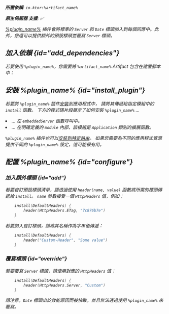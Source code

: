 [//]: # (title: 預設標頭)

<show-structure for="chapter" depth="2"/>
<primary-label ref="server-plugin"/>

<var name="artifact_name" value="ktor-server-default-headers"/>
<var name="package_name" value="io.ktor.server.plugins.defaultheaders"/>
<var name="plugin_name" value="DefaultHeaders"/>
<var name="plugin_api_link" value="https://api.ktor.io/ktor-server/ktor-server-plugins/ktor-server-default-headers/io.ktor.server.plugins.defaultheaders/-default-headers.html"/>

<tldr>
<p>
<b>所需依賴</b>: <code>io.ktor:%artifact_name%</code>
</p>
<p>
    <b><Links href="/ktor/server-native" summary="Ktor 支援 Kotlin/Native，並允許您在沒有額外運行時或虛擬機器的情況下運行伺服器。">原生伺服器</Links> 支援</b>: ✅
</p>
</tldr>

[%plugin_name%](%plugin_api_link%) 插件會將標準的 `Server` 和 `Date` 標頭加入到每個回應中。此外，您還可以提供額外的預設標頭並覆寫 `Server` 標頭。

## 加入依賴 {id="add_dependencies"}

<p>
    若要使用 <code>%plugin_name%</code>，您需要將 <code>%artifact_name%</code> Artifact 包含在建置腳本中：
</p>
<Tabs group="languages">
    <TabItem title="Gradle (Kotlin)" group-key="kotlin">
        <code-block lang="Kotlin" code="            implementation(&quot;io.ktor:%artifact_name%:$ktor_version&quot;)"/>
    </TabItem>
    <TabItem title="Gradle (Groovy)" group-key="groovy">
        <code-block lang="Groovy" code="            implementation &quot;io.ktor:%artifact_name%:$ktor_version&quot;"/>
    </TabItem>
    <TabItem title="Maven" group-key="maven">
        <code-block lang="XML" code="            &lt;dependency&gt;&#10;                &lt;groupId&gt;io.ktor&lt;/groupId&gt;&#10;                &lt;artifactId&gt;%artifact_name%-jvm&lt;/artifactId&gt;&#10;                &lt;version&gt;${ktor_version}&lt;/version&gt;&#10;            &lt;/dependency&gt;"/>
    </TabItem>
</Tabs>

## 安裝 %plugin_name% {id="install_plugin"}

<p>
    若要將 <code>%plugin_name%</code> 插件<a href="#install">安裝</a>到應用程式中，
    請將其傳遞給指定<Links href="/ktor/server-modules" summary="模組允許您透過分組路由來組織應用程式。">模組</Links>中的 <code>install</code> 函數。
    下方的程式碼片段展示了如何安裝 <code>%plugin_name%</code> ...
</p>
<list>
    <li>
        ... 在 <code>embeddedServer</code> 函數呼叫中。
    </li>
    <li>
        ... 在明確定義的 <code>module</code> 內部，該模組是 <code>Application</code> 類別的擴展函數。
    </li>
</list>
<Tabs>
    <TabItem title="embeddedServer">
        <code-block lang="kotlin" code="            import io.ktor.server.engine.*&#10;            import io.ktor.server.netty.*&#10;            import io.ktor.server.application.*&#10;            import %package_name%.*&#10;&#10;            fun main() {&#10;                embeddedServer(Netty, port = 8080) {&#10;                    install(%plugin_name%)&#10;                    // ...&#10;                }.start(wait = true)&#10;            }"/>
    </TabItem>
    <TabItem title="module">
        <code-block lang="kotlin" code="            import io.ktor.server.application.*&#10;            import %package_name%.*&#10;            // ...&#10;            fun Application.module() {&#10;                install(%plugin_name%)&#10;                // ...&#10;            }"/>
    </TabItem>
</Tabs>
<p>
    <code>%plugin_name%</code> 插件也可以<a href="#install-route">安裝到特定路由</a>。
    如果您需要為不同的應用程式資源提供不同的 <code>%plugin_name%</code> 設定，這可能很有用。
</p>

## 配置 %plugin_name% {id="configure"}
### 加入額外標頭 {id="add"}
若要自訂預設標頭清單，請透過使用 `header(name, value)` 函數將所需的標頭傳遞給 `install`。 `name` 參數接受一個 `HttpHeaders` 值，例如：
```kotlin
    install(DefaultHeaders) {
        header(HttpHeaders.ETag, "7c876b7e")
    }
```
若要加入自訂標頭，請將其名稱作為字串值傳遞：
```kotlin
    install(DefaultHeaders) {
        header("Custom-Header", "Some value")
    }
```

### 覆寫標頭 {id="override"}
若要覆寫 `Server` 標頭，請使用對應的 `HttpHeaders` 值：
```kotlin
    install(DefaultHeaders) {
        header(HttpHeaders.Server, "Custom")
    }
```
請注意，`Date` 標頭出於效能原因而被快取，並且無法透過使用 <code>%plugin_name%</code> 來覆寫。